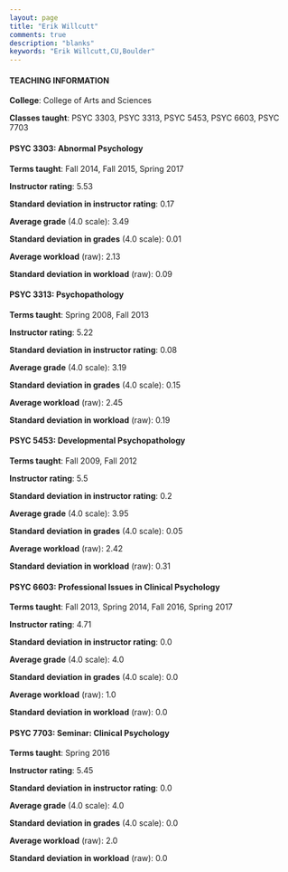 ```yaml
---
layout: page
title: "Erik Willcutt" 
comments: true
description: "blanks"
keywords: "Erik Willcutt,CU,Boulder"
---
```

<head>
<script src="https://ajax.googleapis.com/ajax/libs/jquery/2.1.3/jquery.min.js"></script>
<script src="https://dl.dropboxusercontent.com/s/pc42nxpaw1ea4o9/highcharts.js?dl=0"></script>
<!-- <script src="../assets/js/highcharts.js"></script> -->
<style type="text/css">@font-face {
	font-family: "Bebas Neue";
	src: url(https://www.filehosting.org/file/details/544349/BebasNeue Regular.otf) format("opentype");
	}
	h1.Bebas { 
		font-family: "Bebas Neue", Verdana, Tahoma;
	}
</style>
</head>
	   
#### TEACHING INFORMATION

**College**: College of Arts and Sciences

**Classes taught**: PSYC 3303, PSYC 3313, PSYC 5453, PSYC 6603, PSYC 7703

#### PSYC 3303: Abnormal Psychology

**Terms taught**: Fall 2014, Fall 2015, Spring 2017

**Instructor rating**: 5.53

**Standard deviation in instructor rating**: 0.17

**Average grade** (4.0 scale): 3.49

**Standard deviation in grades** (4.0 scale): 0.01

**Average workload** (raw): 2.13

**Standard deviation in workload** (raw): 0.09

#### PSYC 3313: Psychopathology

**Terms taught**: Spring 2008, Fall 2013

**Instructor rating**: 5.22

**Standard deviation in instructor rating**: 0.08

**Average grade** (4.0 scale): 3.19

**Standard deviation in grades** (4.0 scale): 0.15

**Average workload** (raw): 2.45

**Standard deviation in workload** (raw): 0.19

#### PSYC 5453: Developmental Psychopathology

**Terms taught**: Fall 2009, Fall 2012

**Instructor rating**: 5.5

**Standard deviation in instructor rating**: 0.2

**Average grade** (4.0 scale): 3.95

**Standard deviation in grades** (4.0 scale): 0.05

**Average workload** (raw): 2.42

**Standard deviation in workload** (raw): 0.31

#### PSYC 6603: Professional Issues in Clinical Psychology

**Terms taught**: Fall 2013, Spring 2014, Fall 2016, Spring 2017

**Instructor rating**: 4.71

**Standard deviation in instructor rating**: 0.0

**Average grade** (4.0 scale): 4.0

**Standard deviation in grades** (4.0 scale): 0.0

**Average workload** (raw): 1.0

**Standard deviation in workload** (raw): 0.0

#### PSYC 7703: Seminar: Clinical Psychology

**Terms taught**: Spring 2016

**Instructor rating**: 5.45

**Standard deviation in instructor rating**: 0.0

**Average grade** (4.0 scale): 4.0

**Standard deviation in grades** (4.0 scale): 0.0

**Average workload** (raw): 2.0

**Standard deviation in workload** (raw): 0.0

